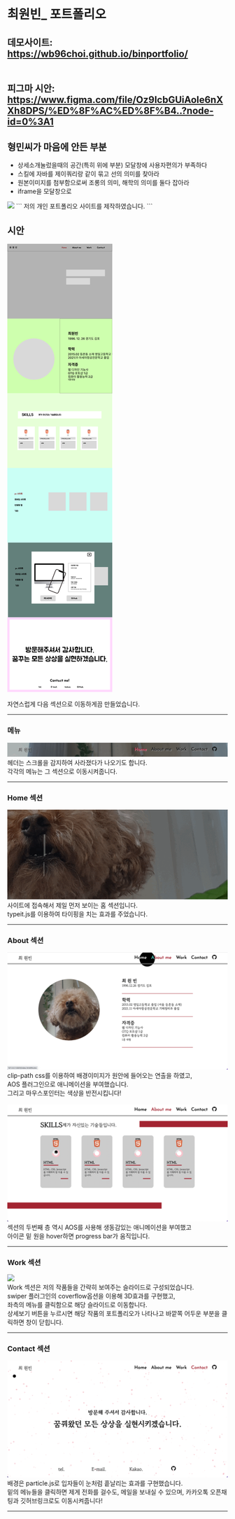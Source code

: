 # 최원빈_ 포트폴리오 

데모사이트: https://wb96choi.github.io/binportfolio/ <br><br><br>
피그마 시안: https://www.figma.com/file/Oz9IcbGUiAoIe6nXXh8DPS/%ED%8F%AC%ED%8F%B4..?node-id=0%3A1
-----------------
## 형민씨가 마음에 안든 부분
- 상세소개눌렀을때의 공간(특히 위에 부분) 모달창에 사용자편의가 부족하다
- 스킬에 자바를 제이쿼리랑 같이 묶고 선의 의미를 찾아라
- 원본이미지를 첨부함으로써 조롱의 의미, 해학의 의미를 둘다 잡아라
- iframe을 모달창으로


<img src="readme-images/코딩.gif">
```
저의 개인 포트폴리오 사이트를 제작하였습니다.
```




## 시안

<img src="readme-images/시안.jpg"> <br>

자연스럽게 다음 섹션으로 이동하게끔 만들었습니다.




-----------------

### 메뉴

<img src="readme-images/header.gif"> <br>
헤더는 스크롤을 감지하여 사라졌다가 나오기도 합니다. <br>
각각의 메뉴는 그 섹션으로 이동시켜줍니다.

-----------------

### Home 섹션

<img src="readme-images/typeit.gif"> <br>
사이트에 접속해서 제일 먼저 보이는 홈 섹션입니다. <br>
typeit.js를 이용하여 타이핑을 치는 효과를 주었습니다.

-----------------

### About 섹션

<img src="readme-images/about1.png"> <br>
clip-path css를 이용하여 배경이미지가 원안에 들어오는 연출을 하였고, <br>
AOS 플러그인으로 애니메이션을 부여했습니다. <br>
그리고 마우스포인터는 색상을 반전시킵니다!
<br><br>
<img src="readme-images/about2.png"> <br>
섹션의 두번째 층 역시 AOS를 사용해 생동감있는 애니메이션을 부여했고 <br>
아이콘 밑 원을 hover하면 progress bar가 움직입니다.

-----------------

### Work 섹션

<img src="readme-images/work.gif"> <br>
Work 섹션은 저의 작품들을 간략히 보여주는 슬라이드로 구성되었습니다. <br>
swiper 플러그인의 coverflow옵션을 이용해 3D효과를 구현했고, <br> 
좌측의 메뉴를 클릭함으로 해당 슬라이드로 이동합니다. <br>
상세보기 버튼을 누르시면 해당 작품의 포트폴리오가 나타나고 바깥쪽 어두운 부분을 클릭하면 창이 닫힙니다.

-----------------

### Contact 섹션
<img src="readme-images/contact.png"><br>
배경은 particle.js로 입자들이 눈처럼 흩날리는 효과를 구현했습니다. <br>
밑의 메뉴들을 클릭하면 제게 전화를 걸수도, 메일을 보내실 수 있으며, 카카오톡 오픈채팅과 깃허브링크로도 이동시켜줍니다!

-----------------

